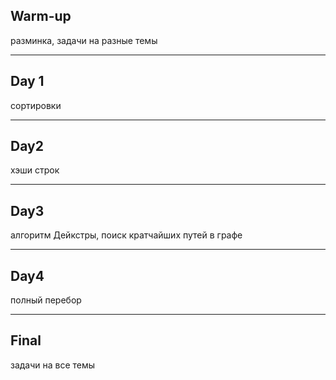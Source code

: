 ## Warm-up 
разминка, задачи на разные темы
___
## Day 1
сортировки
___
## Day2
хэши строк
___
## Day3
алгоритм Дейкстры, поиск кратчайших путей в графе
___
## Day4
полный перебор
___
## Final
задачи на все темы
